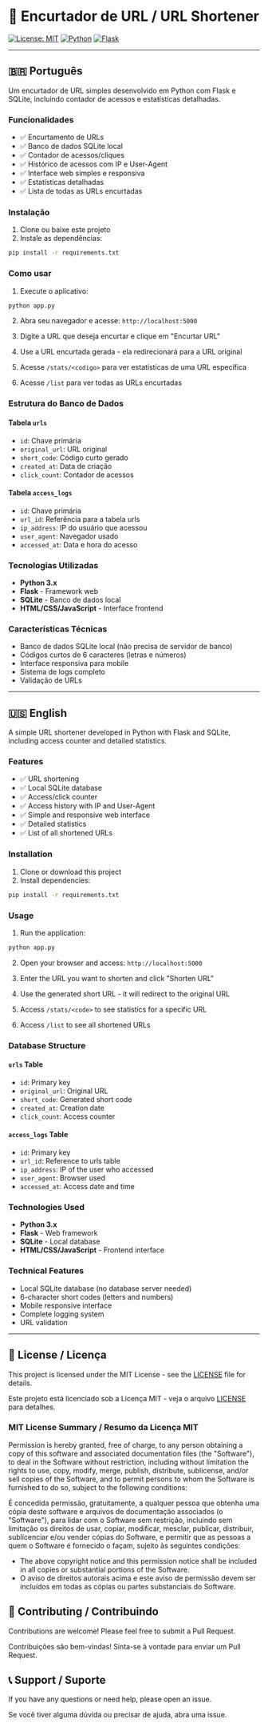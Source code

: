 # 🔗 Encurtador de URL / URL Shortener

[![License: MIT](https://img.shields.io/badge/License-MIT-yellow.svg)](https://opensource.org/licenses/MIT)
[![Python](https://img.shields.io/badge/Python-3.x-blue.svg)](https://python.org)
[![Flask](https://img.shields.io/badge/Flask-2.3.3-green.svg)](https://flask.palletsprojects.com)

---

## 🇧🇷 Português

Um encurtador de URL simples desenvolvido em Python com Flask e SQLite, incluindo contador de acessos e estatísticas detalhadas.

### Funcionalidades

- ✅ Encurtamento de URLs
- ✅ Banco de dados SQLite local
- ✅ Contador de acessos/cliques
- ✅ Histórico de acessos com IP e User-Agent
- ✅ Interface web simples e responsiva
- ✅ Estatísticas detalhadas
- ✅ Lista de todas as URLs encurtadas

### Instalação

1. Clone ou baixe este projeto
2. Instale as dependências:
```bash
pip install -r requirements.txt
```

### Como usar

1. Execute o aplicativo:
```bash
python app.py
```

2. Abra seu navegador e acesse: `http://localhost:5000`

3. Digite a URL que deseja encurtar e clique em "Encurtar URL"

4. Use a URL encurtada gerada - ela redirecionará para a URL original

5. Acesse `/stats/<codigo>` para ver estatísticas de uma URL específica

6. Acesse `/list` para ver todas as URLs encurtadas

### Estrutura do Banco de Dados

#### Tabela `urls`
- `id`: Chave primária
- `original_url`: URL original
- `short_code`: Código curto gerado
- `created_at`: Data de criação
- `click_count`: Contador de acessos

#### Tabela `access_logs`
- `id`: Chave primária
- `url_id`: Referência para a tabela urls
- `ip_address`: IP do usuário que acessou
- `user_agent`: Navegador usado
- `accessed_at`: Data e hora do acesso

### Tecnologias Utilizadas

- **Python 3.x**
- **Flask** - Framework web
- **SQLite** - Banco de dados local
- **HTML/CSS/JavaScript** - Interface frontend

### Características Técnicas

- Banco de dados SQLite local (não precisa de servidor de banco)
- Códigos curtos de 6 caracteres (letras e números)
- Interface responsiva para mobile
- Sistema de logs completo
- Validação de URLs

---

## 🇺🇸 English

A simple URL shortener developed in Python with Flask and SQLite, including access counter and detailed statistics.

### Features

- ✅ URL shortening
- ✅ Local SQLite database
- ✅ Access/click counter
- ✅ Access history with IP and User-Agent
- ✅ Simple and responsive web interface
- ✅ Detailed statistics
- ✅ List of all shortened URLs

### Installation

1. Clone or download this project
2. Install dependencies:
```bash
pip install -r requirements.txt
```

### Usage

1. Run the application:
```bash
python app.py
```

2. Open your browser and access: `http://localhost:5000`

3. Enter the URL you want to shorten and click "Shorten URL"

4. Use the generated short URL - it will redirect to the original URL

5. Access `/stats/<code>` to see statistics for a specific URL

6. Access `/list` to see all shortened URLs

### Database Structure

#### `urls` Table
- `id`: Primary key
- `original_url`: Original URL
- `short_code`: Generated short code
- `created_at`: Creation date
- `click_count`: Access counter

#### `access_logs` Table
- `id`: Primary key
- `url_id`: Reference to urls table
- `ip_address`: IP of the user who accessed
- `user_agent`: Browser used
- `accessed_at`: Access date and time

### Technologies Used

- **Python 3.x**
- **Flask** - Web framework
- **SQLite** - Local database
- **HTML/CSS/JavaScript** - Frontend interface

### Technical Features

- Local SQLite database (no database server needed)
- 6-character short codes (letters and numbers)
- Mobile responsive interface
- Complete logging system
- URL validation

---

## 📄 License / Licença

This project is licensed under the MIT License - see the [LICENSE](LICENSE) file for details.

Este projeto está licenciado sob a Licença MIT - veja o arquivo [LICENSE](LICENSE) para detalhes.

### MIT License Summary / Resumo da Licença MIT

Permission is hereby granted, free of charge, to any person obtaining a copy of this software and associated documentation files (the "Software"), to deal in the Software without restriction, including without limitation the rights to use, copy, modify, merge, publish, distribute, sublicense, and/or sell copies of the Software, and to permit persons to whom the Software is furnished to do so, subject to the following conditions:

É concedida permissão, gratuitamente, a qualquer pessoa que obtenha uma cópia deste software e arquivos de documentação associados (o "Software"), para lidar com o Software sem restrição, incluindo sem limitação os direitos de usar, copiar, modificar, mesclar, publicar, distribuir, sublicenciar e/ou vender cópias do Software, e permitir que as pessoas a quem o Software é fornecido o façam, sujeito às seguintes condições:

- The above copyright notice and this permission notice shall be included in all copies or substantial portions of the Software.
- O aviso de direitos autorais acima e este aviso de permissão devem ser incluídos em todas as cópias ou partes substanciais do Software.

## 🤝 Contributing / Contribuindo

Contributions are welcome! Please feel free to submit a Pull Request.

Contribuições são bem-vindas! Sinta-se à vontade para enviar um Pull Request.

## 📞 Support / Suporte

If you have any questions or need help, please open an issue.

Se você tiver alguma dúvida ou precisar de ajuda, abra uma issue.
